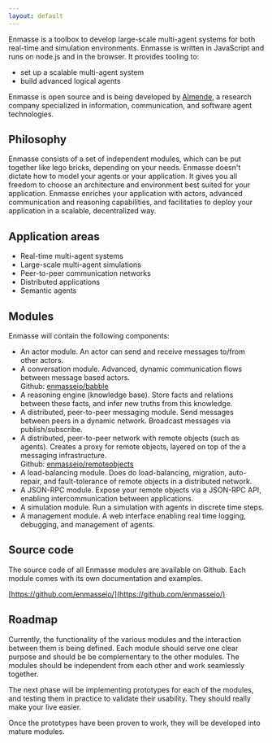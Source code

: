 ```yaml
---
layout: default
---
```



Enmasse is a toolbox to develop large-scale multi-agent systems for both real-time and simulation environments. Enmasse is written in JavaScript and runs on node.js and in the browser. It provides tooling to:

- set up a scalable multi-agent system
- build advanced logical agents

Enmasse is open source and is being developed by [Almende](http://almende.com), a research company specialized in information, communication, and software agent technologies.


## Philosophy

Enmasse consists of a set of independent modules, which can be put together like lego bricks, depending on your needs. Enmasse doesn't dictate how to model your agents or your application. It gives you all freedom to choose an architecture and environment best suited for your application. Enmasse enriches your application with actors, advanced communication and reasoning capabilities, and facilitaties to deploy your application in a scalable, decentralized way.


## Application areas

- Real-time multi-agent systems
- Large-scale multi-agent simulations
- Peer-to-peer communication networks
- Distributed applications
- Semantic agents


## Modules

Enmasse will contain the following components:

- An actor module. An actor can send and receive messages to/from other actors.
- A conversation module. Advanced, dynamic communication flows between message based actors.<br>
  Github: [enmasseio/babble](https://github.com/enmasseio/babble)
- A reasoning engine (knowledge base). Store facts and relations between these facts, and infer new truths from this knowledge.
- A distributed, peer-to-peer messaging module. Send messages between peers in a dynamic network. Broadcast messages via publish/subscribe.
- A distributed, peer-to-peer network with remote objects (such as agents). Creates a proxy for remote objects, layered on top of the a messaging infrastructure.<br>
  Github: [enmasseio/remoteobjects](https://github.com/enmasseio/remoteobjects)
- A load-balancing module. Does do load-balancing, migration, auto-repair, and fault-tolerance of remote objects in a distributed network.
- A JSON-RPC module. Expose your remote objects via a JSON-RPC API, enabling intercommunication between applications.
- A simulation module. Run a simulation with agents in discrete time steps.
- A management module. A web interface enabling real time logging, debugging, and management of agents.


## Source code

The source code of all Enmasse modules are available on Github. Each module comes with its own documentation and examples.

[https://github.com/enmasseio/](https://github.com/enmasseio/)


## Roadmap

Currently, the functionality of the various modules and the interaction between them is being defined. Each module should serve one clear purpose and should be be complementary to the other modules. The modules should be independent from each other and work seamlessly together.

The next phase will be implementing prototypes for each of the modules, and testing them in practice to validate their usability. They should really make your live easier.

Once the prototypes have been proven to work, they will be developed into mature modules.
